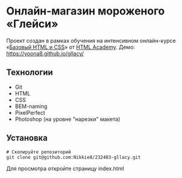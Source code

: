 # Онлайн-магазин мороженого «Глейси»

Проект создан в рамках обучения на интенсивном онлайн-курсе «[Базовый HTML и CSS](https://htmlacademy.ru/intensive/htmlcss)» 
от [HTML Academy](https://htmlacademy.ru).
Демо: https://yoona8.github.io/gllacy/

## Технологии

- Git
- HTML
- CSS
- BEM-naming
- PixelPerfect
- Photoshop (на уровне "нарезки" макета)

## Установка

```
# Скопируйте репозиторий
git clone git@github.com:Nikkie8/232403-gllacy.git
```

Для просмотра откройте страницу index.html
